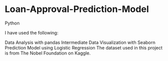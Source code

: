 # Loan-Approval-Prediction-Model
Python

I have used the following:

Data Analysis with pandas
Intermediate Data Visualization with Seaborn
Prediction Model using Logistic Regression
The dataset used in this project is from The Nobel Foundation on Kaggle.
